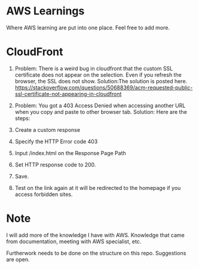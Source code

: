 # AWS Learnings
Where AWS learning are put into one place. Feel free to add more.

# CloudFront
1. Problem: There is a weird bug in cloudfront that the custom SSL certificate does not appear on the selection. Even if you refresh the browser, the SSL does not show.
Solution:The solution is posted here. https://stackoverflow.com/questions/50688369/acm-requested-public-ssl-certificate-not-appearing-in-cloudfront

2. Problem: You got a 403 Access Denied when accessing another URL when you copy and paste to other browser tab.
Solution: Here are the steps:
1. Create a custom response
2. Specify the HTTP Error code 403
3. Input /index.html on the Response Page Path
4. Set HTTP response code to 200.
5. Save.
6. Test on the link again at it will be redirected to the homepage if you access forbidden sites.

# Note
I will add more of the knowledge I have with AWS. Knowledge that came from documentation,  meeting with AWS specialist, etc. 

Furtherwork needs to be done on the structure on this repo. Suggestions are open.
